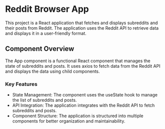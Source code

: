# Reddit Browser App

This project is a React application that fetches and displays subreddits and their posts from Reddit. The application uses the Reddit API to retrieve data and displays it in a user-friendly format.

## Component Overview

The App component is a functional React component that manages the state of subreddits and posts. It uses axios to fetch data from the Reddit API and displays the data using child components.

### Key Features

- State Management: The component uses the useState hook to manage the list of subreddits and posts.
- API Integration: The application integrates with the Reddit API to fetch subreddits and posts.
- Component Structure: The application is structured into multiple components for better organization and maintainability.

